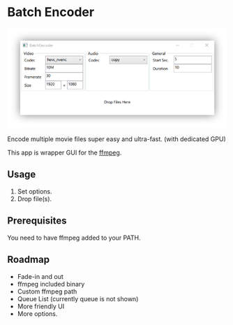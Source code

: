# Batch Encoder

![MainWindow](doc/MainWindow.png)

Encode multiple movie files super easy and ultra-fast. (with dedicated GPU)

This app is wrapper GUI for the [ffmpeg](https://ffmpeg.org/).

## Usage

1. Set options.
2. Drop file(s).

## Prerequisites

You need to have ffmpeg added to your PATH.

## Roadmap

- Fade-in and out
- ffmpeg included binary
- Custom ffmpeg path
- Queue List (currently queue is not shown)
- More friendly UI
- More options.
